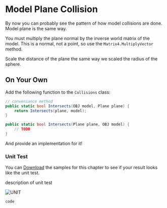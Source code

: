 # Model Plane Collision

By now you can probably see the pattern of how model collisions are done. Model plane is the same way.

You must multiply the plane normal by the inverse world matrix of the model. This is a normal, not a point, so use the ```Matrix4.MultiplyVector``` method.

Scale the distance of the plane the same way we scaled the radius of the sphere.

## On Your Own

Add the following function to the ```Collisions``` class:

```cs
// conveniance method
public static bool Intersects(OBJ model, Plane plane) {
    return Intersects(plane, model);
}

public static bool Intersects(Plane plane, OBJ model) {
    // TODO
}
```

And provide an implementation for it!

### Unit Test

You can [Download](../Samples/SAMPLE.rar) the samples for this chapter to see if your result looks like the unit test.

description of unit test

![UNIT](image)

```cs
code
```